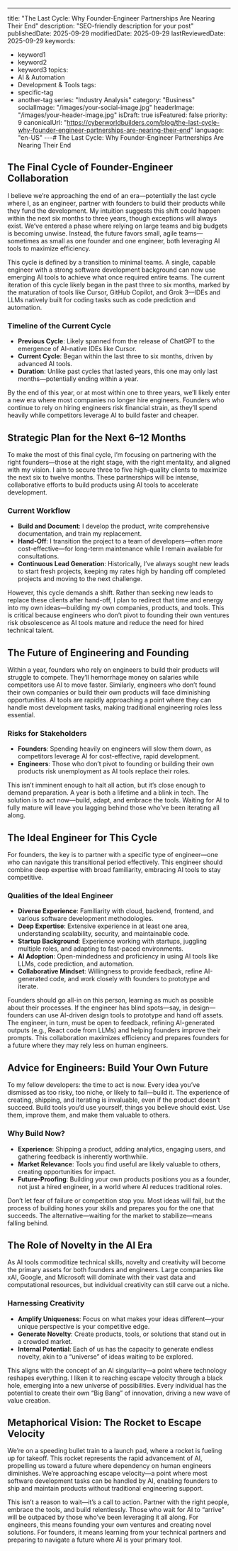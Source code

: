 ---
title: "The Last Cycle: Why Founder-Engineer Partnerships Are Nearing Their End"
description: "SEO-friendly description for your post"
publishedDate: 2025-09-29
modifiedDate: 2025-09-29
lastReviewedDate: 2025-09-29
keywords:
  - keyword1
  - keyword2
  - keyword3
topics:
  - AI & Automation
  - Development & Tools
tags:
  - specific-tag
  - another-tag
series: "Industry Analysis"
category: "Business"
socialImage: "/images/your-social-image.jpg"
headerImage: "/images/your-header-image.jpg"
isDraft: true
isFeatured: false
priority: 9
canonicalUrl: "https://cyberworldbuilders.com/blog/the-last-cycle-why-founder-engineer-partnerships-are-nearing-their-end"
language: "en-US"
---# The Last Cycle: Why Founder-Engineer Partnerships Are Nearing Their End

## The Final Cycle of Founder-Engineer Collaboration
 
I believe we’re approaching the end of an era—potentially the last cycle where I, as an engineer, partner with founders to build their products while they fund the development. My intuition suggests this shift could happen within the next six months to three years, though exceptions will always exist. We’ve entered a phase where relying on large teams and big budgets is becoming unwise. Instead, the future favors small, agile teams—sometimes as small as one founder and one engineer, both leveraging AI tools to maximize efficiency.

This cycle is defined by a transition to minimal teams. A single, capable engineer with a strong software development background can now use emerging AI tools to achieve what once required entire teams. The current iteration of this cycle likely began in the past three to six months, marked by the maturation of tools like Cursor, GitHub Copilot, and Grok 3—IDEs and LLMs natively built for coding tasks such as code prediction and automation.

### Timeline of the Current Cycle
- **Previous Cycle**: Likely spanned from the release of ChatGPT to the emergence of AI-native IDEs like Cursor.
- **Current Cycle**: Began within the last three to six months, driven by advanced AI tools.
- **Duration**: Unlike past cycles that lasted years, this one may only last months—potentially ending within a year.

By the end of this year, or at most within one to three years, we’ll likely enter a new era where most companies no longer hire engineers. Founders who continue to rely on hiring engineers risk financial strain, as they’ll spend heavily while competitors leverage AI to build faster and cheaper.

## Strategic Plan for the Next 6–12 Months

To make the most of this final cycle, I’m focusing on partnering with the right founders—those at the right stage, with the right mentality, and aligned with my vision. I aim to secure three to five high-quality clients to maximize the next six to twelve months. These partnerships will be intense, collaborative efforts to build products using AI tools to accelerate development.

### Current Workflow
- **Build and Document**: I develop the product, write comprehensive documentation, and train my replacement.
- **Hand-Off**: I transition the project to a team of developers—often more cost-effective—for long-term maintenance while I remain available for consultations.
- **Continuous Lead Generation**: Historically, I’ve always sought new leads to start fresh projects, keeping my rates high by handing off completed projects and moving to the next challenge.

However, this cycle demands a shift. Rather than seeking new leads to replace these clients after hand-off, I plan to redirect that time and energy into my own ideas—building my own companies, products, and tools. This is critical because engineers who don’t pivot to founding their own ventures risk obsolescence as AI tools mature and reduce the need for hired technical talent.

## The Future of Engineering and Founding

Within a year, founders who rely on engineers to build their products will struggle to compete. They’ll hemorrhage money on salaries while competitors use AI to move faster. Similarly, engineers who don’t found their own companies or build their own products will face diminishing opportunities. AI tools are rapidly approaching a point where they can handle most development tasks, making traditional engineering roles less essential.

### Risks for Stakeholders
- **Founders**: Spending heavily on engineers will slow them down, as competitors leverage AI for cost-effective, rapid development.
- **Engineers**: Those who don’t pivot to founding or building their own products risk unemployment as AI tools replace their roles.

This isn’t imminent enough to halt all action, but it’s close enough to demand preparation. A year is both a lifetime and a blink in tech. The solution is to act now—build, adapt, and embrace the tools. Waiting for AI to fully mature will leave you lagging behind those who’ve been iterating all along.

## The Ideal Engineer for This Cycle

For founders, the key is to partner with a specific type of engineer—one who can navigate this transitional period effectively. This engineer should combine deep expertise with broad familiarity, embracing AI tools to stay competitive.

### Qualities of the Ideal Engineer
- **Diverse Experience**: Familiarity with cloud, backend, frontend, and various software development methodologies.
- **Deep Expertise**: Extensive experience in at least one area, understanding scalability, security, and maintainable code.
- **Startup Background**: Experience working with startups, juggling multiple roles, and adapting to fast-paced environments.
- **AI Adoption**: Open-mindedness and proficiency in using AI tools like LLMs, code prediction, and automation.
- **Collaborative Mindset**: Willingness to provide feedback, refine AI-generated code, and work closely with founders to prototype and iterate.

Founders should go all-in on this person, learning as much as possible about their processes. If the engineer has blind spots—say, in design—founders can use AI-driven design tools to prototype and hand off assets. The engineer, in turn, must be open to feedback, refining AI-generated outputs (e.g., React code from LLMs) and helping founders improve their prompts. This collaboration maximizes efficiency and prepares founders for a future where they may rely less on human engineers.

## Advice for Engineers: Build Your Own Future

To my fellow developers: the time to act is now. Every idea you’ve dismissed as too risky, too niche, or likely to fail—build it. The experience of creating, shipping, and iterating is invaluable, even if the product doesn’t succeed. Build tools you’d use yourself, things you believe should exist. Use them, improve them, and make them valuable to others.

### Why Build Now?
- **Experience**: Shipping a product, adding analytics, engaging users, and gathering feedback is inherently worthwhile.
- **Market Relevance**: Tools you find useful are likely valuable to others, creating opportunities for impact.
- **Future-Proofing**: Building your own products positions you as a founder, not just a hired engineer, in a world where AI reduces traditional roles.

Don’t let fear of failure or competition stop you. Most ideas will fail, but the process of building hones your skills and prepares you for the one that succeeds. The alternative—waiting for the market to stabilize—means falling behind.

## The Role of Novelty in the AI Era

As AI tools commoditize technical skills, novelty and creativity will become the primary assets for both founders and engineers. Large companies like xAI, Google, and Microsoft will dominate with their vast data and computational resources, but individual creativity can still carve out a niche.

### Harnessing Creativity
- **Amplify Uniqueness**: Focus on what makes your ideas different—your unique perspective is your competitive edge.
- **Generate Novelty**: Create products, tools, or solutions that stand out in a crowded market.
- **Internal Potential**: Each of us has the capacity to generate endless novelty, akin to a “universe” of ideas waiting to be explored.

This aligns with the concept of an AI singularity—a point where technology reshapes everything. I liken it to reaching escape velocity through a black hole, emerging into a new universe of possibilities. Every individual has the potential to create their own “Big Bang” of innovation, driving a new wave of value creation.

## Metaphorical Vision: The Rocket to Escape Velocity

We’re on a speeding bullet train to a launch pad, where a rocket is fueling up for takeoff. This rocket represents the rapid advancement of AI, propelling us toward a future where dependency on human engineers diminishes. We’re approaching escape velocity—a point where most software development tasks can be handled by AI, enabling founders to ship and maintain products without traditional engineering support.

This isn’t a reason to wait—it’s a call to action. Partner with the right people, embrace the tools, and build relentlessly. Those who wait for AI to “arrive” will be outpaced by those who’ve been leveraging it all along. For engineers, this means founding your own ventures and creating novel solutions. For founders, it means learning from your technical partners and preparing to navigate a future where AI is your primary tool.
